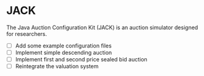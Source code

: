 JACK
====

The Java Auction Configuration Kit (JACK) is an auction simulator designed for researchers.

- [ ] Add some example configuration files
- [ ] Implement simple descending auction
- [ ] Implement first and second price sealed bid auction
- [ ] Reintegrate the valuation system
